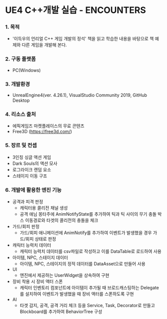 UE4 C++개발 실습 - ENCOUNTERS
============================

### 1. 목적
* '이득우의 언리얼 C++ 게임 개발의 정석' 책을 읽고 학습한 내용을 바탕으로 책 예제와 다른 게임을 개발해 본다.
### 2. 구동 플랫폼
* PC(Windows)
### 3. 개발환경
* UnrealEngine4(ver. 4.26.1), VisualStudio Community 2019, GitHub Desktop
### 4. 리소스 출처
* 에픽게임즈 마켓플레이스의 무료 콘텐츠
* Free3D (https://free3d.com/)
### 5. 장르 및 컨셉
* 3인칭 싱글 액션 게임
* Dark Souls의 액션 모사
* 로그라이크 랜덤 요소
* 스테이지 이동 구조
### 6. 개발에 활용한 엔진 기능
* 공격과 피격 판정
  * 캐릭터용 콜리전 채널 생성
  * 공격 애님 몽타주에 AnimNotifyState를 추가하여 틱과 틱 사이의 무기 충돌 박스 이동경로와 타겟의 콜리전의 충돌을 체크
* 가드/회피 판정
  * 가드/회피 애니메이션에 AnimNotify를 추가하여 이벤트가 발생했을 경우 가드/회피 상태로 판정
* 캐릭터 능력치 데이터
  * 캐릭터 능력치 데이터를 csv파일로 작성하고 이를 DataTable로 로드하여 사용
* 아이템, NPC, 스테이지 데이터
  * 아이템, NPC, 스테이지의 정적 데이터를 DataAsset으로 만들어 사용
* UI
  * 엔진에서 제공하는 UserWidget을 상속하여 구현
* 장비 착용 시 장비 액터 스폰
  * 캐릭터 인벤토리 컴포넌트에 아이템이 추가될 때 브로드캐스팅하는 Delegate를 설치하여 이벤트가 발생했을 때 장비 액터를 스폰하도록 구현
* AI
  * 타겟 감지, 공격, 공격 거리 체크 등을 Service, Task, Decorator로 만들고 Blockboard를 추가하여 BehaviorTree 구성
